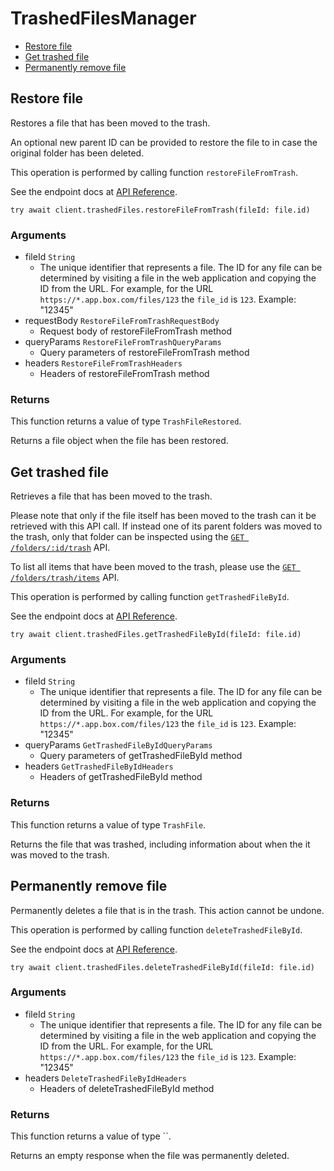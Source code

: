 # TrashedFilesManager


- [Restore file](#restore-file)
- [Get trashed file](#get-trashed-file)
- [Permanently remove file](#permanently-remove-file)

## Restore file

Restores a file that has been moved to the trash.

An optional new parent ID can be provided to restore the file to in case the
original folder has been deleted.

This operation is performed by calling function `restoreFileFromTrash`.

See the endpoint docs at
[API Reference](https://developer.box.com/reference/post-files-id/).

<!-- sample post_files_id -->
```
try await client.trashedFiles.restoreFileFromTrash(fileId: file.id)
```

### Arguments

- fileId `String`
  - The unique identifier that represents a file.  The ID for any file can be determined by visiting a file in the web application and copying the ID from the URL. For example, for the URL `https://*.app.box.com/files/123` the `file_id` is `123`. Example: "12345"
- requestBody `RestoreFileFromTrashRequestBody`
  - Request body of restoreFileFromTrash method
- queryParams `RestoreFileFromTrashQueryParams`
  - Query parameters of restoreFileFromTrash method
- headers `RestoreFileFromTrashHeaders`
  - Headers of restoreFileFromTrash method


### Returns

This function returns a value of type `TrashFileRestored`.

Returns a file object when the file has been restored.


## Get trashed file

Retrieves a file that has been moved to the trash.

Please note that only if the file itself has been moved to the
trash can it be retrieved with this API call. If instead one of
its parent folders was moved to the trash, only that folder
can be inspected using the
[`GET /folders/:id/trash`](e://get_folders_id_trash) API.

To list all items that have been moved to the trash, please
use the [`GET /folders/trash/items`](e://get-folders-trash-items/)
API.

This operation is performed by calling function `getTrashedFileById`.

See the endpoint docs at
[API Reference](https://developer.box.com/reference/get-files-id-trash/).

<!-- sample get_files_id_trash -->
```
try await client.trashedFiles.getTrashedFileById(fileId: file.id)
```

### Arguments

- fileId `String`
  - The unique identifier that represents a file.  The ID for any file can be determined by visiting a file in the web application and copying the ID from the URL. For example, for the URL `https://*.app.box.com/files/123` the `file_id` is `123`. Example: "12345"
- queryParams `GetTrashedFileByIdQueryParams`
  - Query parameters of getTrashedFileById method
- headers `GetTrashedFileByIdHeaders`
  - Headers of getTrashedFileById method


### Returns

This function returns a value of type `TrashFile`.

Returns the file that was trashed,
including information about when the it
was moved to the trash.


## Permanently remove file

Permanently deletes a file that is in the trash.
This action cannot be undone.

This operation is performed by calling function `deleteTrashedFileById`.

See the endpoint docs at
[API Reference](https://developer.box.com/reference/delete-files-id-trash/).

<!-- sample delete_files_id_trash -->
```
try await client.trashedFiles.deleteTrashedFileById(fileId: file.id)
```

### Arguments

- fileId `String`
  - The unique identifier that represents a file.  The ID for any file can be determined by visiting a file in the web application and copying the ID from the URL. For example, for the URL `https://*.app.box.com/files/123` the `file_id` is `123`. Example: "12345"
- headers `DeleteTrashedFileByIdHeaders`
  - Headers of deleteTrashedFileById method


### Returns

This function returns a value of type ``.

Returns an empty response when the file was
permanently deleted.


